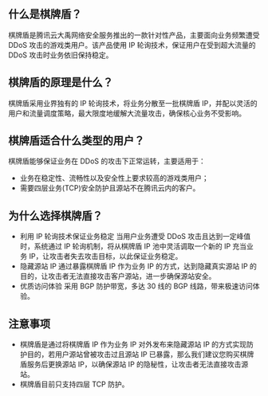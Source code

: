 ## 什么是棋牌盾？
棋牌盾是腾讯云大禹网络安全服务推出的一款针对性产品，主要面向业务频繁遭受 DDoS 攻击的游戏类用户。该产品使用 IP 轮询技术，保证用户在受到超大流量的 DDoS 攻击时业务依旧保持稳定。

## 棋牌盾的原理是什么？
棋牌盾采用业界独有的 IP 轮询技术，将业务分散至一批棋牌盾 IP，并配以灵活的用户和流量调度策略，最大限度地缓解大流量攻击，确保核心业务不受影响。

## 棋牌盾适合什么类型的用户？
棋牌盾能够保证业务在 DDoS 的攻击下正常运转，主要适用于：
- 业务在稳定性、流畅性以及安全性上要求较高的游戏类用户；
- 需要四层业务(TCP)安全防护且源站不在腾讯云内的客户。

## 为什么选择棋牌盾？
- 利用 IP 轮询技术保证业务稳定
当用户业务遭受 DDoS 攻击且达到一定峰值时，系统通过 IP 轮询机制，将从棋牌盾 IP 池中灵活调取一个新的 IP 充当业务 IP，让攻击者失去攻击目标，以此保证业务稳定。
- 隐藏源站 IP
通过暴露棋牌盾 IP 作为业务 IP 的方式，达到隐藏真实源站 IP 的目的，让攻击者无法直接攻击客户源站，进一步确保源站安全。
- 优质访问体验
采用 BGP 防护带宽，多达 30 线的 BGP 线路，带来极速访问体验。

## 注意事项
- 棋牌盾是通过将棋牌盾 IP 作为业务 IP 对外发布来隐藏源站 IP 的方式实现防护目的，若用户源站曾被攻击过且源站 IP 已暴露，那么我们建议您购买棋牌盾服务后更换源站 IP，以确保源站 IP 的隐秘性，让攻击者无法直接攻击源站。
- 棋牌盾目前只支持四层 TCP 防护。


